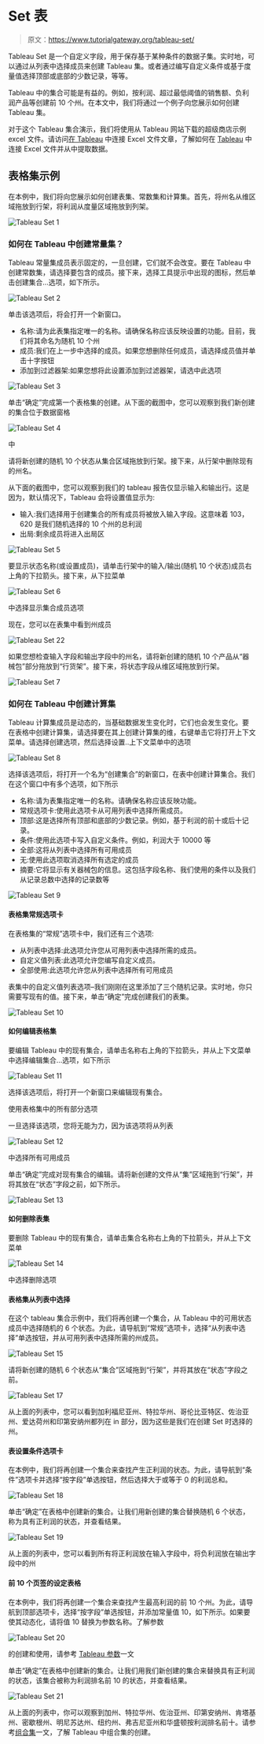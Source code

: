 # Set 表

> 原文：<https://www.tutorialgateway.org/tableau-set/>

Tableau Set 是一个自定义字段，用于保存基于某种条件的数据子集。实时地，可以通过从列表中选择成员来创建 Tableau 集。或者通过编写自定义条件或基于度量值选择顶部或底部的少数记录，等等。

Tableau 中的集合可能是有益的。例如，按利润、超过最低阈值的销售额、负利润产品等创建前 10 个州。在本文中，我们将通过一个例子向您展示如何创建 Tableau 集。

对于这个 Tableau 集合演示，我们将使用从 Tableau 网站下载的超级商店示例 excel 文件。请访问[在 Tableau](https://www.tutorialgateway.org/connecting-to-excel-files-in-tableau/) 中连接 Excel 文件文章，了解如何在 [Tableau](https://www.tutorialgateway.org/tableau/) 中连接 Excel 文件并从中提取数据。

## 表格集示例

在本例中，我们将向您展示如何创建表集、常数集和计算集。首先，将州名从维区域拖放到行架，将利润从度量区域拖放到列架。

![Tableau Set 1](img/11ac89ec9d3c961f454237db276839cd.png)

### 如何在 Tableau 中创建常量集？

Tableau 常量集成员表示固定的，一旦创建，它们就不会改变。要在 Tableau 中创建常数集，请选择要包含的成员。接下来，选择工具提示中出现的图标，然后单击创建集合…选项，如下所示。

![Tableau Set 2](img/5ba810ebe0d07185a5a38de7f530b868.png)

单击该选项后，将会打开一个新窗口。

*   名称:请为此表集指定唯一的名称。请确保名称应该反映设置的功能。目前，我们将其命名为随机 10 个州
*   成员:我们在上一步中选择的成员。如果您想删除任何成员，请选择成员值并单击十字按钮
*   添加到过滤器架:如果您想将此设置添加到过滤器架，请选中此选项

![Tableau Set 3](img/a356295435ee1ae00cfc5cccf5af9745.png)

单击“确定”完成第一个表格集的创建。从下面的截图中，您可以观察到我们新创建的集合位于数据窗格

![Tableau Set 4](img/9c8ad3e030c9d3a0a10c7289d25ca9fd.png)

中

请将新创建的随机 10 个状态从集合区域拖放到行架。接下来，从行架中删除现有的州名。

从下面的截图中，您可以观察到我们的 tableau 报告仅显示输入和输出行。这是因为，默认情况下，Tableau 会将设置值显示为:

*   输入:我们选择用于创建集合的所有成员将被放入输入字段。这意味着 103，620 是我们随机选择的 10 个州的总利润
*   出局:剩余成员将进入出局区

![Tableau Set 5](img/fe53a28fa22c88a493aac398eb1da512.png)

要显示状态名称(或设置成员)，请单击行架中的输入/输出(随机 10 个状态)成员右上角的下拉箭头。接下来，从下拉菜单

![Tableau Set 6](img/1383250f8f52f979c1561a1b104e184a.png)

中选择显示集合成员选项

现在，您可以在表集中看到州成员

![Tableau Set 22](img/11ea61dce470a5361f9f753ae03c56e4.png)

如果您想检查输入字段和输出字段中的州名，请将新创建的随机 10 个产品从“器械包”部分拖放到“行货架”。接下来，将状态字段从维区域拖放到行架。

![Tableau Set 7](img/c5cfd9fc76b2b5c5fbf10adcb15033b1.png)

### 如何在 Tableau 中创建计算集

Tableau 计算集成员是动态的，当基础数据发生变化时，它们也会发生变化。要在表格中创建计算集，请选择要在其上创建计算集的维，右键单击它将打开上下文菜单。请选择创建选项，然后选择设置..上下文菜单中的选项

![Tableau Set 8](img/80cf46d591d0565c744d6d7237caf7ec.png)

选择该选项后，将打开一个名为“创建集合”的新窗口，在表中创建计算集合。我们在这个窗口中有多个选项，如下所示

*   名称:请为表集指定唯一的名称。请确保名称应该反映功能。
*   常规选项卡:使用此选项卡从可用列表中选择所需成员。
*   顶部:这是选择所有顶部和底部的少数记录。例如，基于利润的前十或后十记录。
*   条件:使用此选项卡写入自定义条件。例如，利润大于 10000 等
*   全部:这将从列表中选择所有可用成员
*   无:使用此选项取消选择所有选定的成员
*   摘要:它将显示有关器械包的信息。这包括字段名称、我们使用的条件以及我们从记录总数中选择的记录数等

![Tableau Set 9](img/3311760805476c3088ca506fba77ebf2.png)

#### 表格集常规选项卡

在表格集的“常规”选项卡中，我们还有三个选项:

*   从列表中选择:此选项允许您从可用列表中选择所需的成员。
*   自定义值列表:此选项允许您编写自定义成员。
*   全部使用:此选项允许您从列表中选择所有可用成员

表集中的自定义值列表选项–我们刚刚在这里添加了三个随机记录。实时地，你只需要写现有的值。接下来，单击“确定”完成创建我们的表集。

![Tableau Set 10](img/efc309085b3bc31791e676a7ee9353d5.png)

#### 如何编辑表格集

要编辑 Tableau 中的现有集合，请单击名称右上角的下拉箭头，并从上下文菜单中选择编辑集合…选项，如下所示

![Tableau Set 11](img/fdf99528b42a9afc53e2205407032886.png)

选择该选项后，将打开一个新窗口来编辑现有集合。

使用表格集中的所有部分选项

一旦选择该选项，您将无能为力，因为该选项将从列表

![Tableau Set 12](img/807507e4d0972782267f877c905c138d.png)

中选择所有可用成员

单击“确定”完成对现有集合的编辑。请将新创建的文件从“集”区域拖到“行架”，并将其放在“状态”字段之前，如下所示。

![Tableau Set 13](img/1c706b4c3c5097f8f4e6f8c4d41e6ced.png)

#### 如何删除表集

要删除 Tableau 中的现有集合，请单击集合名称右上角的下拉箭头，并从上下文菜单

![Tableau Set 14](img/aedac9789a19df8bd58392f5ee9461ff.png)

中选择删除选项

#### 表格集从列表中选择

在这个 tableau 集合示例中，我们将再创建一个集合，从 Tableau 中的可用状态成员中选择随机的 6 个状态。为此，请导航到“常规”选项卡，选择“从列表中选择”单选按钮，并从可用列表中选择所需的州成员。

![Tableau Set 15](img/fc78bc31f0d1471f2a1d64d416244246.png)

请将新创建的随机 6 个状态从“集合”区域拖到“行架”，并将其放在“状态”字段之前。

![Tableau Set 17](img/93e3f29ee0a4e90155e46560b6644ff7.png)

从上面的列表中，您可以看到加利福尼亚州、特拉华州、哥伦比亚特区、佐治亚州、爱达荷州和印第安纳州都列在 in 部分，因为这些是我们在创建 Set 时选择的州。

#### 表设置条件选项卡

在本例中，我们将再创建一个集合来查找产生正利润的状态。为此，请导航到“条件”选项卡并选择“按字段”单选按钮，然后选择大于或等于 0 的利润总和。

![Tableau Set 18](img/d8f48ed196c6be8b828804b5ab48d5cc.png)

单击“确定”在表格中创建新的集合。让我们用新创建的集合替换随机 6 个状态，称为具有正利润的状态，并查看结果。

![Tableau Set 19](img/bab3ede0aa769ff5bcbced30cd54bb55.png)

从上面的列表中，您可以看到所有将正利润放在输入字段中，将负利润放在输出字段中的州

#### 前 10 个页签的设定表格

在本例中，我们将再创建一个集合来查找产生最高利润的前 10 个州。为此，请导航到顶部选项卡，选择“按字段”单选按钮，并添加常量值 10，如下所示。如果要使其动态化，请将值 10 替换为参数名称。了解参数

![Tableau Set 20](img/b0804f2efeffc493e79c51aaa252a561.png)

的创建和使用，请参考 [Tableau 参数](https://www.tutorialgateway.org/tableau-parameters/)一文

单击“确定”在表格中创建新的集合。让我们用我们新创建的集合来替换具有正利润的状态，该集合被称为利润排名前 10 的状态，并查看结果。

![Tableau Set 21](img/7b687e98340514fef1adf63bee60b8b7.png)

从上面的列表中，你可以观察到加州、特拉华州、佐治亚州、印第安纳州、肯塔基州、密歇根州、明尼苏达州、纽约州、弗吉尼亚州和华盛顿按利润排名前十。请参考[组合集](https://www.tutorialgateway.org/combined-tableau-sets/)一文，了解 Tableau 中组合集的创建。